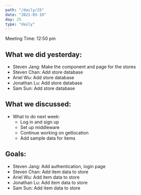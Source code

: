 ```yaml
---
path: "/daily/25"
date: "2021-03-19"
day: 25
type: "daily"
---
```


<!-- Output copied to clipboard! -->


Meeting Time: 12:50 pm


## What we did yesterday:



*   Steven Jang: Make the component and page for the stores
*   Steven Chan: Add store database
*   Ariel Wu: Add store database
*   Jonathan Lu: Add store database
*   Sam Sun: Add store database


## What we discussed:



*   What to do next week:
    *   Log in and sign up
    *   Set up middleware
    *   Continue working on getlocation
    *   Add sample data for items


## Goals:



*   Steven Jang: Add authentication, login page
*   Steven Chan:  Add item data to store
*   Ariel Wu:  Add item data to store
*   Jonathan Lu:  Add item data to store
*   Sam Sun:  Add item data to store